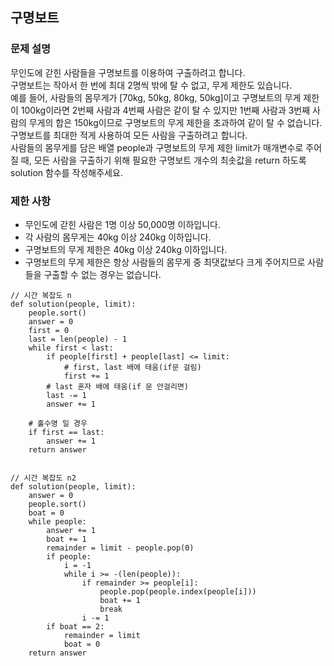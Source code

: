 ## 구명보트
### 문제 설명
무인도에 갇힌 사람들을 구명보트를 이용하여 구출하려고 합니다. <br>
구명보트는 작아서 한 번에 최대 2명씩 밖에 탈 수 없고, 무게 제한도 있습니다.<br>
예를 들어, 사람들의 몸무게가 [70kg, 50kg, 80kg, 50kg]이고 구명보트의 무게 제한이 100kg이라면 2번째 사람과 4번째 사람은 같이 탈 수 있지만 1번째 사람과 3번째 사람의 무게의 합은 150kg이므로 구명보트의 무게 제한을 초과하여 같이 탈 수 없습니다.<br>
구명보트를 최대한 적게 사용하여 모든 사람을 구출하려고 합니다.<br>
사람들의 몸무게를 담은 배열 people과 구명보트의 무게 제한 limit가 매개변수로 주어질 때, 모든 사람을 구출하기 위해 필요한 구명보트 개수의 최솟값을 return 하도록 solution 함수를 작성해주세요.

### 제한 사항
* 무인도에 갇힌 사람은 1명 이상 50,000명 이하입니다.
* 각 사람의 몸무게는 40kg 이상 240kg 이하입니다.
* 구명보트의 무게 제한은 40kg 이상 240kg 이하입니다.
* 구명보트의 무게 제한은 항상 사람들의 몸무게 중 최댓값보다 크게 주어지므로 사람들을 구출할 수 없는 경우는 없습니다.

```
// 시간 복잡도 n
def solution(people, limit):
    people.sort()
    answer = 0
    first = 0
    last = len(people) - 1
    while first < last:
        if people[first] + people[last] <= limit:
            # first, last 배에 태움(if문 걸림)
            first += 1
        # last 혼자 배에 태움(if 문 안걸리면)
        last -= 1
        answer += 1
        
    # 홀수명 일 경우
    if first == last:
        answer += 1
    return answer
```

```

// 시간 복잡도 n2
def solution(people, limit):
    answer = 0
    people.sort()
    boat = 0
    while people:
        answer += 1
        boat += 1
        remainder = limit - people.pop(0)
        if people:
            i = -1
            while i >= -(len(people)): 
                if remainder >= people[i]:
                    people.pop(people.index(people[i]))
                    boat += 1
                    break
                i -= 1
        if boat == 2:
            remainder = limit
            boat = 0
    return answer
```

